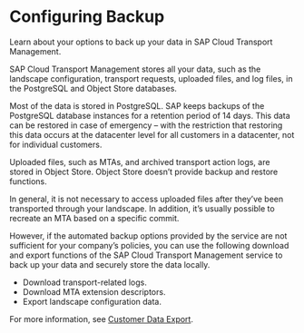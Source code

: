 <!-- loio8d15541fcc7146d29281f1401187bc36 -->

# Configuring Backup

Learn about your options to back up your data in SAP Cloud Transport Management.

SAP Cloud Transport Management stores all your data, such as the landscape configuration, transport requests, uploaded files, and log files, in the PostgreSQL and Object Store databases.

Most of the data is stored in PostgreSQL. SAP keeps backups of the PostgreSQL database instances for a retention period of 14 days. This data can be restored in case of emergency – with the restriction that restoring this data occurs at the datacenter level for all customers in a datacenter, not for individual customers.

Uploaded files, such as MTAs, and archived transport action logs, are stored in Object Store. Object Store doesn’t provide backup and restore functions.

In general, it is not necessary to access uploaded files after they’ve been transported through your landscape. In addition, it’s usually possible to recreate an MTA based on a specific commit.

However, if the automated backup options provided by the service are not sufficient for your company’s policies, you can use the following download and export functions of the SAP Cloud Transport Management service to back up your data and securely store the data locally.

-   Download transport-related logs.
-   Download MTA extension descriptors.
-   Export landscape configuration data.

For more information, see [Customer Data Export](../60-security/customer-data-export-11365bf.md).

